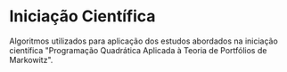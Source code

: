 # Iniciação Científica

Algoritmos utilizados para aplicação dos estudos abordados na iniciação científica "Programação Quadrática Aplicada à Teoria de Portfólios de Markowitz". 

